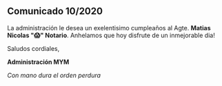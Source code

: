 ## Comunicado 10/2020

La administración le desea un exelentisimo cumpleaños al Agte. **Matias Nicolas ":scream:" Notario**.
Anhelamos que hoy disfrute de un inmejorable dia!

Saludos cordiales,

**Administración MYM**

*Con mano dura el orden perdura*
